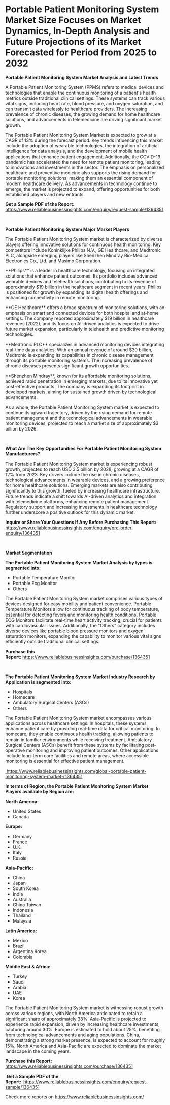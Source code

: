 <p><h1>Portable Patient Monitoring System Market Size Focuses on Market Dynamics, In-Depth Analysis and Future Projections of its Market Forecasted for Period from 2025 to 2032</h1></p><p><strong>Portable Patient Monitoring System Market Analysis and Latest Trends</strong></p>
<p><p>A Portable Patient Monitoring System (PPMS) refers to medical devices and technologies that enable the continuous monitoring of a patient's health metrics outside traditional clinical settings. These systems can track various vital signs, including heart rate, blood pressure, and oxygen saturation, and can transmit data wirelessly to healthcare providers. The increasing prevalence of chronic diseases, the growing demand for home healthcare solutions, and advancements in telemedicine are driving significant market growth.</p><p>The Portable Patient Monitoring System Market is expected to grow at a CAGR of 13% during the forecast period. Key trends influencing this market include the adoption of wearable technologies, the integration of artificial intelligence for data analysis, and the development of mobile health applications that enhance patient engagement. Additionally, the COVID-19 pandemic has accelerated the need for remote patient monitoring, leading to innovations and investments in the sector. The emphasis on personalized healthcare and preventive medicine also supports the rising demand for portable monitoring solutions, making them an essential component of modern healthcare delivery. As advancements in technology continue to emerge, the market is projected to expand, offering opportunities for both established players and new entrants.</p></p>
<p><strong>Get a Sample PDF of the Report:&nbsp;</strong> <a href="https://www.reliablebusinessinsights.com/enquiry/request-sample/1364351?utm_campaign=1720&utm_medium=2&utm_source=Github&utm_content=ia&utm_term=19022025&utm_id=portable-patient-monitoring-system">https://www.reliablebusinessinsights.com/enquiry/request-sample/1364351</a></p>
<p>&nbsp;</p>
<p><strong>Portable Patient Monitoring System Major Market Players</strong></p>
<p><p>The Portable Patient Monitoring System market is characterized by diverse players offering innovative solutions for continuous health monitoring. Key competitors include Koninklijke Philips N.V., GE Healthcare, and Medtronic PLC, alongside emerging players like Shenzhen Mindray Bio-Medical Electronics Co., Ltd. and Masimo Corporation.</p><p>**Philips** is a leader in healthcare technology, focusing on integrated solutions that enhance patient outcomes. Its portfolio includes advanced wearable devices and telehealth solutions, contributing to its revenue of approximately $19 billion in the healthcare segment in recent years. Philips is positioned for growth by expanding its digital health offerings and enhancing connectivity in remote monitoring.</p><p>**GE Healthcare** offers a broad spectrum of monitoring solutions, with an emphasis on smart and connected devices for both hospital and at-home settings. The company reported approximately $19 billion in healthcare revenues (2022), and its focus on AI-driven analytics is expected to drive future market expansion, particularly in telehealth and predictive monitoring technologies.</p><p>**Medtronic PLC** specializes in advanced monitoring devices integrating real-time data analytics. With an annual revenue of around $30 billion, Medtronic is expanding its capabilities in chronic disease management through its portable monitoring systems. The increasing prevalence of chronic diseases presents significant growth opportunities.</p><p>**Shenzhen Mindray**, known for its affordable monitoring solutions, achieved rapid penetration in emerging markets, due to its innovative yet cost-effective products. The company is expanding its footprint in developed markets, aiming for sustained growth driven by technological advancements.</p><p>As a whole, the Portable Patient Monitoring System market is expected to continue its upward trajectory, driven by the rising demand for remote patient management and the technological advancements in wearable monitoring devices, projected to reach a market size of approximately $3 billion by 2026.</p></p>
<p>&nbsp;</p>
<p><strong>What Are The Key Opportunities For Portable Patient Monitoring System Manufacturers?</strong></p>
<p><p>The Portable Patient Monitoring System market is experiencing robust growth, projected to reach USD 3.5 billion by 2028, growing at a CAGR of 12% from 2023. Key drivers include the rise in chronic diseases, technological advancements in wearable devices, and a growing preference for home healthcare solutions. Emerging markets are also contributing significantly to this growth, fueled by increasing healthcare infrastructure. Future trends indicate a shift towards AI-driven analytics and integration with telemedicine platforms, enhancing remote patient management. Regulatory support and increasing investments in healthcare technology further underscore a positive outlook for this dynamic market.</p></p>
<p><strong>Inquire or Share Your Questions If Any Before Purchasing This Report:</strong> <a href="https://www.reliablebusinessinsights.com/enquiry/pre-order-enquiry/1364351?utm_campaign=1720&utm_medium=2&utm_source=Github&utm_content=ia&utm_term=19022025&utm_id=portable-patient-monitoring-system">https://www.reliablebusinessinsights.com/enquiry/pre-order-enquiry/1364351</a></p>
<p>&nbsp;</p>
<p><strong>Market Segmentation</strong></p>
<p><strong>The Portable Patient Monitoring System Market Analysis by types is segmented into:</strong></p>
<p><ul><li>Portable Temperature Monitor</li><li>Portable Ecg Monitor</li><li>Others</li></ul></p>
<p><p>The Portable Patient Monitoring System market comprises various types of devices designed for easy mobility and patient convenience. Portable Temperature Monitors allow for continuous tracking of body temperature, essential for detecting fevers and monitoring health conditions. Portable ECG Monitors facilitate real-time heart activity tracking, crucial for patients with cardiovascular issues. Additionally, the "Others" category includes diverse devices like portable blood pressure monitors and oxygen saturation monitors, expanding the capability to monitor various vital signs efficiently outside traditional clinical settings.</p></p>
<p><strong>Purchase this Report:&nbsp;</strong><a href="https://www.reliablebusinessinsights.com/purchase/1364351?utm_campaign=1720&utm_medium=2&utm_source=Github&utm_content=ia&utm_term=19022025&utm_id=portable-patient-monitoring-system">https://www.reliablebusinessinsights.com/purchase/1364351</a></p>
<p>&nbsp;</p>
<p><strong>The Portable Patient Monitoring System Market Industry Research by Application is segmented into:</strong></p>
<p><ul><li>Hospitals</li><li>Homecare</li><li>Ambulatory Surgical Centers (ASCs)</li><li>Others</li></ul></p>
<p><p>The Portable Patient Monitoring System market encompasses various applications across healthcare settings. In hospitals, these systems enhance patient care by providing real-time data for critical monitoring. In homecare, they enable continuous health tracking, allowing patients to remain in familiar environments while receiving treatment. Ambulatory Surgical Centers (ASCs) benefit from these systems by facilitating post-operative monitoring and improving patient outcomes. Other applications include long-term care facilities and remote areas, where accessible monitoring is essential for effective patient management.</p></p>
<p><a href="https://www.reliablebusinessinsights.com/global-portable-patient-monitoring-system-market-r1364351?utm_campaign=1720&utm_medium=2&utm_source=Github&utm_content=ia&utm_term=19022025&utm_id=portable-patient-monitoring-system">&nbsp;https://www.reliablebusinessinsights.com/global-portable-patient-monitoring-system-market-r1364351</a></p>
<p><strong>In terms of Region, the Portable Patient Monitoring System Market Players available by Region are:</strong></p>
<p>
    <p> <strong> North America: </strong>
        <ul>
            <li>United States</li>
            <li>Canada</li>
        </ul>
        </p> 
    <p> <strong> Europe: </strong>
        <ul>
            <li>Germany</li>
            <li>France</li>
            <li>U.K.</li>
            <li>Italy</li>
            <li>Russia</li>
        </ul>
        </p> 
    <p> <strong> Asia-Pacific: </strong>
        <ul>
            <li>China</li>
            <li>Japan</li>
            <li>South Korea</li>
            <li>India</li>
            <li>Australia</li>
            <li>China Taiwan</li>
            <li>Indonesia</li>
            <li>Thailand</li>
            <li>Malaysia</li>
        </ul>
        </p> 
    <p> <strong> Latin America: </strong>
        <ul>
            <li>Mexico</li>
            <li>Brazil</li>
            <li>Argentina Korea</li>
            <li>Colombia</li>
        </ul>
        </p> 
    <p> <strong> Middle East & Africa: </strong>
        <ul>
            <li>Turkey</li>
            <li>Saudi</li>
            <li>Arabia</li>
            <li>UAE</li>
            <li>Korea</li>
        </ul>
    </p>
    </p>
<p><p>The Portable Patient Monitoring System market is witnessing robust growth across various regions, with North America anticipated to retain a significant share of approximately 38%. Asia-Pacific is projected to experience rapid expansion, driven by increasing healthcare investments, capturing around 30%. Europe is estimated to hold about 25%, benefiting from technological advancements and aging populations. China, demonstrating a strong market presence, is expected to account for roughly 15%. North America and Asia-Pacific are expected to dominate the market landscape in the coming years.</p></p>
<p><strong>Purchase this Report: </strong><a href="https://www.reliablebusinessinsights.com/purchase/1364351?utm_campaign=1720&utm_medium=2&utm_source=Github&utm_content=ia&utm_term=19022025&utm_id=portable-patient-monitoring-system">https://www.reliablebusinessinsights.com/purchase/1364351</a></p>
<p>&nbsp;<strong>Get a Sample PDF of the Report:&nbsp;&nbsp;</strong><a href="https://www.reliablebusinessinsights.com/enquiry/request-sample/1364351?utm_campaign=1720&utm_medium=2&utm_source=Github&utm_content=ia&utm_term=19022025&utm_id=portable-patient-monitoring-system">https://www.reliablebusinessinsights.com/enquiry/request-sample/1364351</a></p>
<p><strong></strong></p>
<p>Check more reports on <a href="https://www.reliablebusinessinsights.com/?utm_campaign=1720&utm_medium=2&utm_source=Github&utm_content=ia&utm_term=19022025&utm_id=portable-patient-monitoring-system">https://www.reliablebusinessinsights.com/</a></p>